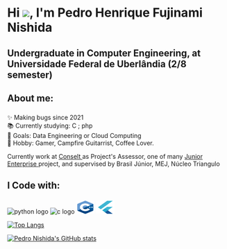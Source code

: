 <h1 align="left">Hi <img src="https://raw.githubusercontent.com/kaueMarques/kaueMarques/master/hi.gif" height="30px">, I'm Pedro Henrique Fujinami Nishida</h1>

<h2 align="left">Undergraduate in Computer Engineering, at Universidade Federal de Uberlândia (2/8 semester)</h2>

###

<h2 align="left">About me:</h2>

###

<p align="left">✨ Making bugs since 2021 <br>📚 Currently studying: C ; php<br>🎯 Goals: Data Engineering or Cloud Computing<br> 🎲 Hobby: Gamer, Campfire Guitarrist, Coffee Lover.</p>
<p align="left"> Currently work at <a href="https://www.instagram.com/conselt/"> Conselt </a> as Project's Assessor, one of many 
<a href="https://www.juniorenterprises.org/"> Junior Enterprise </a> project, and supervised by Brasil Júnior, MEJ, Núcleo Triangulo </p>

###

<h2 align="left">I Code with: </h2>

###
<div align="left">
  <img src="https://cdn.jsdelivr.net/gh/devicons/devicon/icons/python/python-original.svg" height="30" width="42" alt="python logo"  />
  <img src="https://cdn.jsdelivr.net/gh/devicons/devicon/icons/c/c-original.svg" height="30" width="42" alt="c logo"  />
  <img src="https://raw.githubusercontent.com/devicons/devicon/master/icons/cplusplus/cplusplus-original.svg" height="30" width="42" alt="cpp logo"  />
  <img src="https://raw.githubusercontent.com/devicons/devicon/master/icons/flutter/flutter-original.svg" height="30" width="42" alt="cpp logo"  />
  

</div>


[![Top Langs](https://github-readme-stats.vercel.app/api/top-langs/?username=pedro-nishida&&theme=github_dark&layout=compact)](https://github.com/anuraghazra/github-readme-stats)

[![Pedro Nishida's GitHub stats](https://github-readme-stats.vercel.app/api?username=pedro-nishida&theme=github_dark)](https://github.com/anuraghazra/github-readme-stats)
